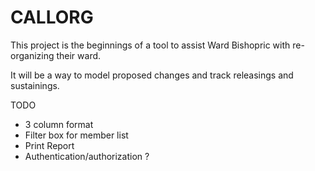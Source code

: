 # CALLORG

This project is the beginnings of a tool to
assist Ward Bishopric with re-organizing their ward.

It will be a way to model proposed changes
and track releasings and sustainings.

TODO
- 3 column format
- Filter box for member list
- Print Report
- Authentication/authorization ?
